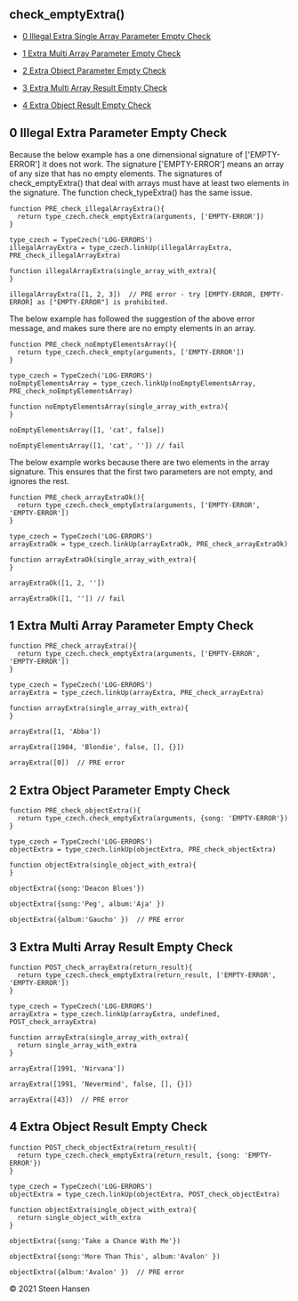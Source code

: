 
## check_emptyExtra()
  -  [0 Illegal Extra Single Array Parameter Empty Check](#illigal-extra-single-array-parameter-empty-check)

  -  [1 Extra Multi Array Parameter Empty Check](#extra-multi-array-parameter-empty-check)
  -  [2 Extra Object Parameter Empty Check](#extra-object-parameter-empty-check) 

  -  [3 Extra Multi Array Result Empty Check](#extra-multi-array-result-empty-check)
  -  [4 Extra Object Result Empty Check](#extra-object-result-empty-check)

## 0 Illegal Extra Parameter Empty Check<a name="illigal-extra-single-array-parameter-empty-check"></a>
Because the below example has a one dimensional signature of ['EMPTY-ERROR'] it does not
work. The signature ['EMPTY-ERROR'] means an array of any size that has no empty elements. The signatures of check_emptyExtra() that deal with arrays must have at least two elements in the signature. The function check_typeExtra() has the same issue.
```
function PRE_check_illegalArrayExtra(){
  return type_czech.check_emptyExtra(arguments, ['EMPTY-ERROR'])
}

type_czech = TypeCzech('LOG-ERRORS')
illegalArrayExtra = type_czech.linkUp(illegalArrayExtra, PRE_check_illegalArrayExtra) 

function illegalArrayExtra(single_array_with_extra){
}

illegalArrayExtra([1, 2, 3])  // PRE error - try [EMPTY-ERROR, EMPTY-ERROR] as ["EMPTY-ERROR"] is prohibited.
```

The below example has followed the suggestion of the above error message, and makes sure there are no empty
elements in an array.
```
function PRE_check_noEmptyElementsArray(){
  return type_czech.check_empty(arguments, ['EMPTY-ERROR'])
}

type_czech = TypeCzech('LOG-ERRORS')
noEmptyElementsArray = type_czech.linkUp(noEmptyElementsArray, PRE_check_noEmptyElementsArray) 

function noEmptyElementsArray(single_array_with_extra){
}

noEmptyElementsArray([1, 'cat', false])

noEmptyElementsArray([1, 'cat', '']) // fail
```

The below example works because there are two elements in the array signature. This ensures that the first two parameters are not empty, and ignores the rest.
```
function PRE_check_arrayExtraOk(){
  return type_czech.check_emptyExtra(arguments, ['EMPTY-ERROR', 'EMPTY-ERROR'])
}

type_czech = TypeCzech('LOG-ERRORS')
arrayExtraOk = type_czech.linkUp(arrayExtraOk, PRE_check_arrayExtraOk) 

function arrayExtraOk(single_array_with_extra){
}

arrayExtraOk([1, 2, ''])

arrayExtraOk([1, '']) // fail

```




## 1 Extra Multi Array Parameter Empty Check<a name="extra-multi-array-parameter-empty-check"></a>

```
function PRE_check_arrayExtra(){
  return type_czech.check_emptyExtra(arguments, ['EMPTY-ERROR', 'EMPTY-ERROR'])
}

type_czech = TypeCzech('LOG-ERRORS')
arrayExtra = type_czech.linkUp(arrayExtra, PRE_check_arrayExtra) 

function arrayExtra(single_array_with_extra){
}

arrayExtra([1, 'Abba'])

arrayExtra([1984, 'Blondie', false, [], {}])

arrayExtra([0])  // PRE error
```


## 2 Extra Object Parameter Empty Check<a name="extra-object-parameter-empty-check"></a>

```
function PRE_check_objectExtra(){
  return type_czech.check_emptyExtra(arguments, {song: 'EMPTY-ERROR'})
}

type_czech = TypeCzech('LOG-ERRORS')
objectExtra = type_czech.linkUp(objectExtra, PRE_check_objectExtra) 

function objectExtra(single_object_with_extra){
}

objectExtra({song:'Deacon Blues'})

objectExtra({song:'Peg', album:'Aja' })

objectExtra({album:'Gaucho' })  // PRE error
```







## 3 Extra Multi Array Result Empty Check<a name="extra-multi-array-result-empty-check"></a>

```
function POST_check_arrayExtra(return_result){
  return type_czech.check_emptyExtra(return_result, ['EMPTY-ERROR', 'EMPTY-ERROR'])
}

type_czech = TypeCzech('LOG-ERRORS')
arrayExtra = type_czech.linkUp(arrayExtra, undefined, POST_check_arrayExtra) 

function arrayExtra(single_array_with_extra){
  return single_array_with_extra
}

arrayExtra([1991, 'Nirvana'])

arrayExtra([1991, 'Nevermind', false, [], {}])

arrayExtra([43])  // PRE error
```









## 4 Extra Object Result Empty Check<a name="extra-object-result-empty-check"></a>

```
function POST_check_objectExtra(return_result){
  return type_czech.check_emptyExtra(return_result, {song: 'EMPTY-ERROR'})
}

type_czech = TypeCzech('LOG-ERRORS')
objectExtra = type_czech.linkUp(objectExtra, POST_check_objectExtra) 

function objectExtra(single_object_with_extra){
  return single_object_with_extra
}

objectExtra({song:'Take a Chance With Me'})

objectExtra({song:'More Than This', album:'Avalon' })

objectExtra({album:'Avalon' })  // PRE error
```



&copy; 2021 Steen Hansen